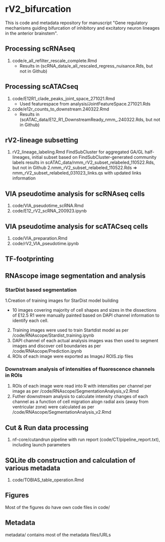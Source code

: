 # rV2_bifurcation

This is code and metadata repository for manuscript "Gene regulatory mechanisms guiding bifurcation of inhibitory and excitatory neuron lineages in the anterior brainstem".

## Processing scRNAseq
1. code/e_all_refilter_rescale_complete.Rmd 
    - Results in (scRNA_data/e_all_rescaled_regress_nuisance.Rds, but not in Github)

## Processing scATACseq
1. code/E12R1_clade_peaks_joint_space_271021.Rmd
    - Used featurespace from analysis/JointFeatureSpace.271021.Rds
2. code/e12r_counts_to_downstream.240322.Rmd
    - Results in (scATAC_data/E12_R1_DownstreamReady_nmm_.240322.Rds, but not in Github)

## rV2-lineage subsetting
1. rV2_lineage_labeling.Rmd
    FindSubCluster for aggregated GA/GL half-lineages, initial subset based on FindSubCluster-generated community labels
    results in scATAC_data/nmm_rV2_subset_relabeled_110522.Rds, but not in Github
2.nmm_rV2_subset_relabeled_110522.Rds => nmm_rV2_subset_relabeled_031023_links.qs with updated links information

## VIA pseudotime analysis for scRNAseq cells
1. code/VIA_pseudotime_scRNA.Rmd
2. code/E12_rV2_scRNA_200923.ipynb

## VIA pseudotime analysis for scATACseq cells
1. code/VIA_preparation.Rmd
2. code/rV2_VIA_pseudotime.ipynb

## TF-footprinting

## RNAscope image segmentation and analysis
### StarDist based segmentation
1.Creation of training images for StarDist model building
- 10 images covering majority of cell shapes and sizes in the dissections of E12.5 R1 were manually painted based on DAPI channel information to identify each cell. 
2. Training images were used to train Startdist model as per /code/RNAscope/Stardist_training.ipynb
3. DAPI channel of each actual analysis images was then used to segment images and discover cell boundaries as per /code/RNAscope/Prediction.ipynb
4. ROIs of each image were exported as ImageJ ROIS.zip files

### Downstream analysis of intensities of fluorescence channels in ROIs
1. ROIs of each image were read into R with intensities per channel per image as per /code/RNAscope/SegmentationAnalysis_v2.Rmd
2. Futher downstream analysis to calculate intensity changes of each channel as a function of cell migration alogn radial axis (away from ventricular zone) were calculated as per /code/RNAscope/SegmentationAnalysis_v2.Rmd

## Cut & Run data processing
1. nf-core/cutandrun pipeline with run report (code/CT/pipeline_report.txt), including launch parameters

## SQLite db construction and calculation of various metadata
1. code/TOBIAS_table_operation.Rmd

## Figures
Most of the figures do have own code files in code/

## Metadata
metadata/ contains most of the metadata files/URLs

